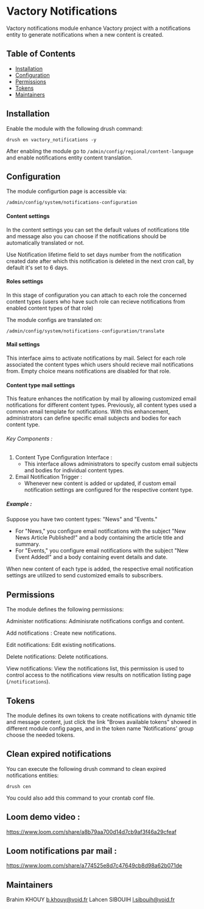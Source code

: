 
# Vactory Notifications 

Vactory notifications module enhance Vactory project with a notifications entity
to generate notifications when a new content is created.


## Table of Contents
 * [Installation](#installation)
 * [Configuration](#configuration)
 * [Permissions](#permissions)
 * [Tokens](#tokens)
 * [Maintainers](#maintainers)

## Installation
Enable the module with the following drush command:

    drush en vactory_notifications -y
After enabling the module go to `/admin/config/regional/content-language`
and enable notifications entity content translation.
## Configuration

The module configurtion page is accessible via:

    /admin/config/system/notifications-configuration

#### Content settings
In the content settings you can set the default values of notifications 
title and message also you can choose if the notifications should be 
automatically translated or not.

Use Notification lifetime field to set days number from the notification created 
date after which this notification is deleted in the next cron call, by default 
it's set to 6 days.

#### Roles settings
In this stage of configuration you can attach to each role the concerned
content types (users who have such role can recieve notifications from enabled
content types of that role)

The module configs are translated on: 

    /admin/config/system/notifications-configuration/translate
    
#### Mail settings
This interface aims to activate notifications by mail.
Select for each role associated the content types which users should recieve 
mail notifications from. Empty choice means notifications are disabled for that role.

#### Content type mail settings
This feature enhances the notification by mail by allowing customized email notifications 
for different content types. Previously, all content types used a common email template 
for notifications. With this enhancement, administrators can define specific email 
subjects and bodies for each content type.
###### Key Components :
 1. Content Type Configuration Interface :
	* This interface allows administrators to specify custom email subjects and bodies for individual content types.
2. Email Notification Trigger :
	* Whenever new content is added or updated, if custom email notification settings are configured for the respective content type.

##### Example :
Suppose you have two content types: "News" and "Events."
-   For "News," you configure email notifications with the subject "New News Article Published!" and a body containing the article title and summary.
-   For "Events," you configure email notifications with the subject "New Event Added!" and a body containing event details and date.

When new content of each type is added, the respective email notification settings are utilized to send customized emails to subscribers.

## Permissions
The module defines the following permissions:

Administer notifications: Adminisrate notifications configs and content.

Add notifications : Create new notifications.

Edit notifications: Edit existing notifications.

Delete notifications: Delete notifications.

View notifications: View the notifications list, this permission is used to control access
to the notifications view results on notification listing page (`/notifications`).

## Tokens
The module defines its own tokens to create notifications with dynamic title and message
content, just click the link "Brows available tokens" showed in different module config pages,
and in the token name 'Notifications' group choose the needed tokens.

## Clean expired notifications
You can execute the following drush command to clean expired notifications entities:

`drush cen`

You could also add this command to your crontab conf file.

## Loom demo video :
https://www.loom.com/share/a8b79aa700d14d7cb9af3f46a29cfeaf

## Loom notifications par mail :
https://www.loom.com/share/a774525e8d7c47649cb8d98a62b071de 

## Maintainers
Brahim KHOUY <b.khouy@void.fr>
Lahcen SIBOUIH <l.sibouih@void.fr>
